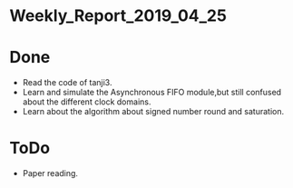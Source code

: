 Weekly_Report_2019_04_25
====

# Done

+ Read the code of tanji3.
+ Learn and simulate the Asynchronous FIFO module,but still confused about the different clock domains.
+ Learn about the algorithm about signed number round and saturation.

# ToDo

+ Paper reading.
